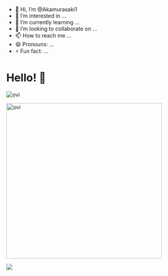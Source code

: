 - 👋 Hi, I’m @Akamurasaki1
- 👀 I’m interested in ...
- 🌱 I’m currently learning ...
- 💞️ I’m looking to collaborate on ...
- 📫 How to reach me ...
- 😄 Pronouns: ...
- ⚡ Fun fact: ...

<!---
Akamurasaki1/Akamurasaki1 is a ✨ special ✨ repository because its `README.md` (this file) appears on your GitHub profile.
You can click the Preview link to take a look at your changes.
--->
# Hello! 👋
<img src="https://github-readme-stats.vercel.app/api/top-langs?username=Akamurasaki1&show_icons=true&locale=en&layout=compact&theme=chartreuse-white" alt="ovi" /></p>
<img src="https://github-readme-stats.vercel.app/api?username=Akamurasaki1&show_icons=true&locale=en&theme=chartreuse-white" alt="ovi" width="410" /></p>
<img src="https://github-profile-trophy.vercel.app/?username=Akamurasaki1&theme=juicyfresh&no-bg=true" />
